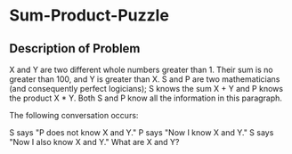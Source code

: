 # Sum-Product-Puzzle

## Description of Problem

X and Y are two different whole numbers greater than 1. Their sum is no greater than 100, and Y is greater than X. S and P are two mathematicians (and consequently perfect logicians); S knows the sum X + Y and P knows the product X * Y. Both S and P know all the information in this paragraph.

The following conversation occurs:

S says "P does not know X and Y."
P says "Now I know X and Y."
S says "Now I also know X and Y."
What are X and Y?
